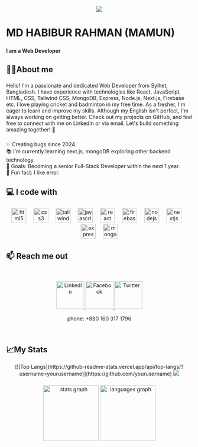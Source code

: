 <div align="center">
  <img  src="https://i.ibb.co.com/yB62XXcv/White-Minimalist-Corporate-Personal-Profile-Linked-In-Banner-2.png"  />
</div>

###

<h1 align="left">MD HABIBUR RAHMAN (MAMUN)</h1>

###

<h4 align="left">I am a Web Developer</h4>

###

<h2 align="left">👳‍♂️About me</h2>

###

<p align='left'>
  Hello! I'm a passionate and dedicated Web Developer from Sylhet, Bangladesh. I have experience with technologies like React, JavaScript, HTML, CSS, Tailwind CSS, MongoDB, Express, Node.js, Next.js, Firebase etc. I love playing cricket and badminton in my free time. As a fresher, I'm eager to learn and improve my skills. Although my English isn't perfect, I'm always working on getting better. Check out my projects on GitHub, and feel free to connect with me on LinkedIn or via email. Let's build something amazing together! 🚀
</p>

###

<p align="left">✨ Creating bugs since 2024<br>📚 I'm currently learning  next.js, mongoDB exploring other backend technology.<br>🎯 Goals:  Becoming a senior Full-Stack Developer within the next 1 year.<br>🎲 Fun fact: I like error.</p>

###

## :computer: I code with

###

<div align="center">
  <img src="https://skillicons.dev/icons?i=html" height="40" alt="html5 logo"  />
  <img width="12" />
  <img src="https://skillicons.dev/icons?i=css" height="40" alt="css3 logo"  />
  <img width="12" />
  <img src="https://skillicons.dev/icons?i=tailwind" height="40" alt="tailwindcss logo"  />
  <img width="12" />
  <img src="https://skillicons.dev/icons?i=js" height="40" alt="javascript logo"  />
  <img width="12" />
  <img src="https://cdn.jsdelivr.net/gh/devicons/devicon/icons/react/react-original-wordmark.svg" height="40" alt="react logo"  />
  <img width="12" />
  <img src="https://cdn.jsdelivr.net/gh/devicons/devicon/icons/firebase/firebase-plain-wordmark.svg" height="40" alt="firebase logo"  />
  <img width="12" />
  <img src="https://cdn.jsdelivr.net/gh/devicons/devicon/icons/nodejs/nodejs-original-wordmark.svg" height="40" alt="nodejs logo"  />
  <img width="12" />
  <img src="https://skillicons.dev/icons?i=nextjs" height="40" alt="nextjs logo"  />
  <img width="12" />
  <img src="https://skillicons.dev/icons?i=express" height="40" alt="express logo"  />
  <img width="12" />
  <img src="https://cdn.jsdelivr.net/gh/devicons/devicon/icons/mongodb/mongodb-plain-wordmark.svg" height="40" alt="mongodb logo"  />
</div>

###

## :mailbox: Reach me out

<br />
<p align="center">
  <a href="https://www.linkedin.com/in/habibur5231" target="_blank">
    <img height="75" src="https://i.ibb.co.com/d46WvccQ/Linkedin.png" alt="LinkedIn">
  </a>
  <a href="https://www.facebook.com/habibur5231" target="_blank">
    <img height="75" src="https://github.com/mir-hussain/mir-hussain/blob/main/images/icons/Facebook.png" alt="Facebook">
  </a>
  <a href="https://x.com/MdHabibur241685" target="_blank">
    <img height="75" src="https://github.com/mir-hussain/mir-hussain/blob/main/images/icons/Twitter.png" alt="Twitter">
  </a>
</p>
<p align='center'> phone: +880 160 317 1796 </p>

<br />

###

## :chart_with_upwards_trend:My Stats

<p align="center">
 [![Top Langs](https://github-readme-stats.vercel.app/api/top-langs/?username=yourusername)](https://github.com/yourusername)
  <img src='https://github-readme-stats.vercel.app/api/top-langs/?username=habibur5313'/>
</p>

###

<div align="center">
  <img src="https://github-readme-stats.vercel.app/api?username=habibur5313&hide_title=false&hide_rank=false&show_icons=true&include_all_commits=true&count_private=true&disable_animations=false&theme=dracula&locale=en&hide_border=false&order=1" height="150" alt="stats graph"  />
  <img src="https://github-readme-stats.vercel.app/api/top-langs?username=habibur5313&locale=en&hide_title=false&layout=compact&card_width=320&langs_count=5&theme=dracula&hide_border=false&order=2" height="150" alt="languages graph"  />
</div>



###
